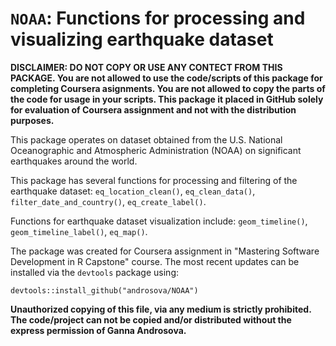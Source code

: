 # `NOAA`: Functions for processing and visualizing earthquake dataset

**DISCLAIMER: DO NOT COPY OR USE ANY CONTECT FROM THIS PACKAGE. You are not allowed to use the code/scripts of this package for completing Coursera asignments.  You are not allowed to copy the parts of the code for usage in your scripts. This package it placed in GitHub solely for evaluation of Coursera assignment and not with the distribution purposes.**

This package operates on dataset obtained from the U.S. National Oceanographic and Atmospheric Administration (NOAA) on significant earthquakes around the world.

This package has several functions for processing and filtering of the earthquake dataset: `eq_location_clean()`, `eq_clean_data()`, `filter_date_and_country()`, `eq_create_label()`.

Functions for earthquake dataset visualization include: `geom_timeline()`, `geom_timeline_label()`, `eq_map()`.

The package was created for Coursera assignment in "Mastering Software Development in R Capstone" course. The most recent updates can be installed via the `devtools` package using:

```
devtools::install_github("androsova/NOAA")
```
**Unauthorized copying of this file, via any medium is strictly prohibited. The code/project can not be copied and/or distributed without the express permission of Ganna Androsova.**
